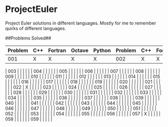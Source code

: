 # ProjectEuler
Project Euler solutions in different languages.  Mostly for me to remember quirks of different languages.


##Problems Solved##

| Problem   | C++    | Fortran | Octave | Python | Problem | C++  | Fortran | Octave | Python |
|-----------|--------|---------|--------|--------|---------|------|---------|--------|--------|
| 001       |   X    | X       |  X     |    X   | 002     | X    | X       | X      | X      |


| 003       |        |         |        |        |
| 004       |        |         |        |        |
| 005       |        |         |        |        |
| 006       |        |         |        |        |
| 007       |        |         |        |        |
| 008       |        |         |        |        |
| 009       |        |         |        |        |
| 010       |        |         |        |        |
| 011       |        |         |        |        |
| 012       |        |         |        |        |
| 013       |        |         |        |        |
| 014       |        |         |        |        |
| 015       |        |         |        |        |
| 016       |        |         |        |        |
| 017       |        |         |        |        |
| 018       |        |         |        |        |
| 019       |        |         |        |        |
| 020       |        |         |        |        |
| 021       |        |         |        |        |
| 022       |  X     |         |        |        |
| 023       |        |         |        |        |
| 024       |        |         |        |        |
| 025       |        |         |        |        |
| 026       |        |         |        |        |
| 027       |        |         |        |        |
| 028       |        |         |        |        |
| 029       |        |         |        |        |
| 030       |        |         |        |        |
| 031       |        |         |        |        |
| 032       |        |         |        |        |
| 033       |        |         |        |        |
| 034       |        |         |        |        |
| 035       |        |         |        |        |
| 036       |        |         |        |        |
| 037       |        |         |        |        |
| 038       |        |         |        |        |
| 039       |        |         |        |        |
| 040       |        |         |        |        |
| 041       |        |         |        |        |
| 042       |        |         |        |        |
| 043       |        |         |        |        |
| 044       |        |         |        |        |
| 045       |        |         |        |        |
| 046       |        |         |        |        |
| 047       |        |         |        |        |
| 048       |        |         |        |        |
| 049       |        |         |        |        |
| 050       |        |         |        |        |
| 051       |        |         |        |        |
| 052       |        |         |        |        |
| 053       |        |         |        |        |
| 054       |        |         |        |        |
| 055       |        |         |        |        |
| 056       |        |         |        |        |
| 057       |  X     |         |        |        |
| 058       |        |         |        |        |
| 059       |        |         |        |        |

